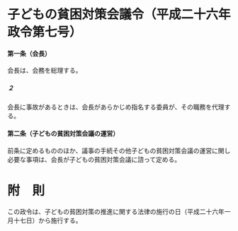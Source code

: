 # 子どもの貧困対策会議令（平成二十六年政令第七号）
#### 第一条（会長）
会長は、会務を総理する。
##### ２
会長に事故があるときは、会長があらかじめ指名する委員が、その職務を代理する。
#### 第二条（子どもの貧困対策会議の運営）
前条に定めるもののほか、議事の手続その他子どもの貧困対策会議の運営に関し必要な事項は、会長が子どもの貧困対策会議に諮って定める。
# 附　則
この政令は、子どもの貧困対策の推進に関する法律の施行の日（平成二十六年一月十七日）から施行する。
